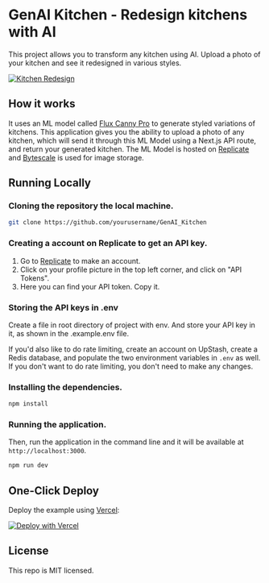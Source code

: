 # GenAI Kitchen - Redesign kitchens with AI

This project allows you to transform any kitchen using AI. Upload a photo of your kitchen and see it redesigned in various styles.

[![Kitchen Redesign](./public/screenshot.png)](https://genai-kitchen.vercel.app)

## How it works

It uses an ML model called [Flux Canny Pro](https://replicate.com/black-forest-labs/flux-canny-pro) to generate styled variations of kitchens. This application gives you the ability to upload a photo of any kitchen, which will send it through this ML Model using a Next.js API route, and return your generated kitchen. The ML Model is hosted on [Replicate](https://replicate.com) and [Bytescale](https://www.bytescale.com/) is used for image storage.

## Running Locally

### Cloning the repository the local machine.

```bash
git clone https://github.com/yourusername/GenAI_Kitchen
```

### Creating a account on Replicate to get an API key.

1. Go to [Replicate](https://replicate.com/) to make an account.
2. Click on your profile picture in the top left corner, and click on "API Tokens".
3. Here you can find your API token. Copy it.

### Storing the API keys in .env

Create a file in root directory of project with env. And store your API key in it, as shown in the .example.env file.

If you'd also like to do rate limiting, create an account on UpStash, create a Redis database, and populate the two environment variables in `.env` as well. If you don't want to do rate limiting, you don't need to make any changes.

### Installing the dependencies.

```bash
npm install
```

### Running the application.

Then, run the application in the command line and it will be available at `http://localhost:3000`.

```bash
npm run dev
```

## One-Click Deploy

Deploy the example using [Vercel](https://vercel.com):

[![Deploy with Vercel](https://vercel.com/button)](https://vercel.com/new/clone?repository-url=https://github.com/yourusername/GenAI_Kitchen&env=REPLICATE_API_KEY&project-name=genai-kitchen&repo-name=GenAI_Kitchen)

## License

This repo is MIT licensed.
